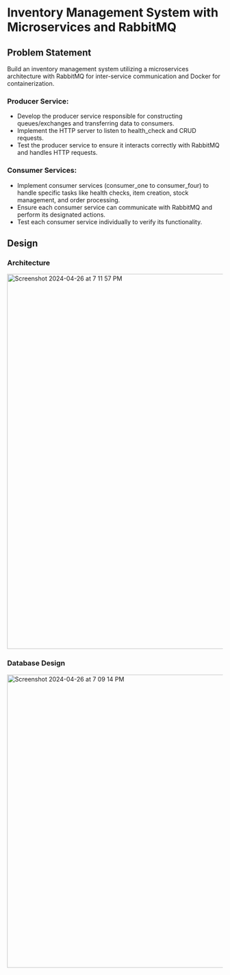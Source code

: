 # Inventory Management System with Microservices and RabbitMQ

## Problem Statement

Build an inventory management system utilizing a microservices architecture with RabbitMQ for inter-service communication and Docker for containerization. 


### Producer Service:

- Develop the producer service responsible for constructing queues/exchanges and transferring data to consumers.
- Implement the HTTP server to listen to health_check and CRUD requests.
- Test the producer service to ensure it interacts correctly with RabbitMQ and handles HTTP requests.

### Consumer Services:

- Implement consumer services (consumer_one to consumer_four) to handle specific tasks like health checks, item creation, stock management, and order processing.
- Ensure each consumer service can communicate with RabbitMQ and perform its designated actions.
- Test each consumer service individually to verify its functionality.

## Design

### Architecture
<img width="875" alt="Screenshot 2024-04-26 at 7 11 57 PM" src="https://github.com/shreya241103/Microservices_Communication_Using_RabbitMQ/assets/115857097/5384e44b-5311-4a85-a405-8de6e2b20ba0">

### Database Design
<img width="684" alt="Screenshot 2024-04-26 at 7 09 14 PM" src="https://github.com/shreya241103/Microservices_Communication_Using_RabbitMQ/assets/115857097/c1cdd87d-c76d-44e6-bb34-bf300e0aea8d">




